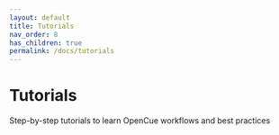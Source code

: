 ```yaml
---
layout: default
title: Tutorials
nav_order: 8  
has_children: true
permalink: /docs/tutorials
---
```


# Tutorials

Step-by-step tutorials to learn OpenCue workflows and best practices
